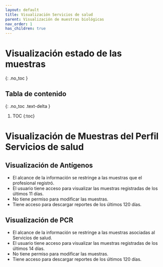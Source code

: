 ```yaml
---
layout: default
title: Visualización Servicios de salud
parent: Visualización de muestras biológicas
nav_order: 1
has_children: true
---
```


# Visualización estado de las muestras
{: .no_toc }

## Tabla de contenido
{: .no_toc .text-delta }
1. TOC
{:toc}

#  Visualización de Muestras del Perfil Servicios de salud

## Visualización de Antígenos
- El alcance de la información se restringe a las muestras que el profesional registró.
- El usuario tiene acceso para visualizar las muestras registradas de los últimos 11 días.
- No tiene permiso para modificar las muestras.
- Tiene acceso para descargar reportes de los últimos 120 días.

## Visualización de PCR
- El alcance de la información se restringe a las muestras asociadas al Servicios de salud.
- El usuario tiene acceso para visualizar las muestras registradas de los últimos 14 días.
- No tiene permiso para modificar las muestras.
- Tiene acceso para descargar reportes de los últimos 120 días.
